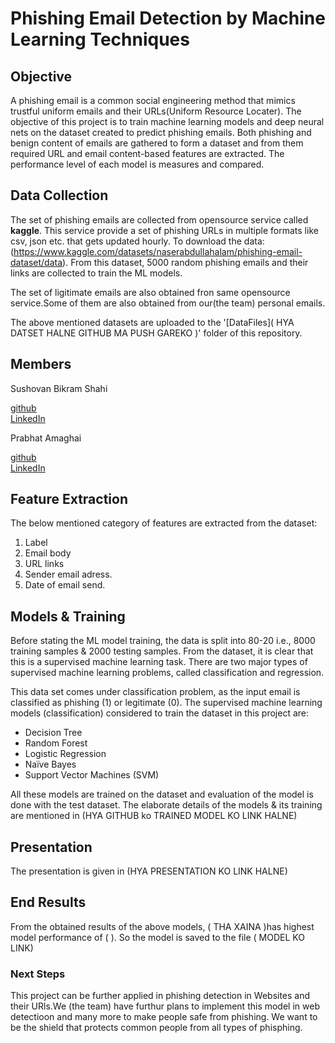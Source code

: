 # Phishing Email Detection by Machine Learning Techniques

## Objective
A phishing email is a common social engineering method that mimics trustful uniform emails and their URLs(Uniform Resource Locater). The objective of this project is to train machine learning models and deep neural nets on the dataset created to predict phishing emails. Both phishing and benign content of emails are gathered to form a dataset and from them required URL and email content-based features are extracted. The performance level of each model is measures and compared.

## Data Collection
The set of phishing emails are collected from opensource service called **kaggle**. This service provide a set of phishing URLs in multiple formats like csv, json etc. that gets updated hourly. To download the data: (https://www.kaggle.com/datasets/naserabdullahalam/phishing-email-dataset/data). From this dataset, 5000 random phishing emails and their links are collected to train the ML models.

The set of ligitimate emails are also obtained fron same opensource service.Some of them are also obtained from our(the team) personal emails.


The above mentioned datasets are uploaded to the '[DataFiles](  HYA DATSET HALNE GITHUB MA PUSH GAREKO )' folder of this repository.

## Members
Sushovan Bikram Shahi

[github](https://github.com/sushovanbikramshahi)  
[LinkedIn](linkedin.com/in/sushovan-bikram-shahi-767202312)

Prabhat Amaghai

[github](https://github.com/Prabhat-amgain)  
[LinkedIn](https://www.linkedin.com/in/prabhat-amgain-909363277)



## Feature Extraction
The below mentioned category of features are extracted from the  dataset:

1. Label
2. Email body
3. URL links
4. Sender email adress.
5. Date of email send. 

## Models & Training

Before stating the ML model training, the data is split into 80-20 i.e., 8000 training samples & 2000 testing samples. From the dataset, it is clear that this is a supervised machine learning task. There are two major types of supervised machine learning problems, called classification and regression.

This data set comes under classification problem, as the input email is classified as phishing (1) or legitimate (0). The supervised machine learning models (classification) considered to train the dataset in this project are:

* Decision Tree
* Random Forest
* Logistic Regression
* Naïve Bayes
* Support Vector Machines (SVM)




All these models are trained on the dataset and evaluation of the model is done with the test dataset. The elaborate details of the models & its training are mentioned in 
(HYA GITHUB ko TRAINED MODEL KO LINK HALNE)

## Presentation


The presentation is given in (HYA PRESENTATION KO LINK HALNE)

## End Results
From the obtained results of the above models, (              THA XAINA          )has highest model performance of (         ). So the model is saved to the file ( MODEL KO LINK)
### Next Steps

This project can be further applied in phishing detection in Websites and their URls.We (the team) have furthur plans to implement this model in web detectioon and many more to make people safe from phishing.
We want to be the shield that protects common people from all types of phisphing.
